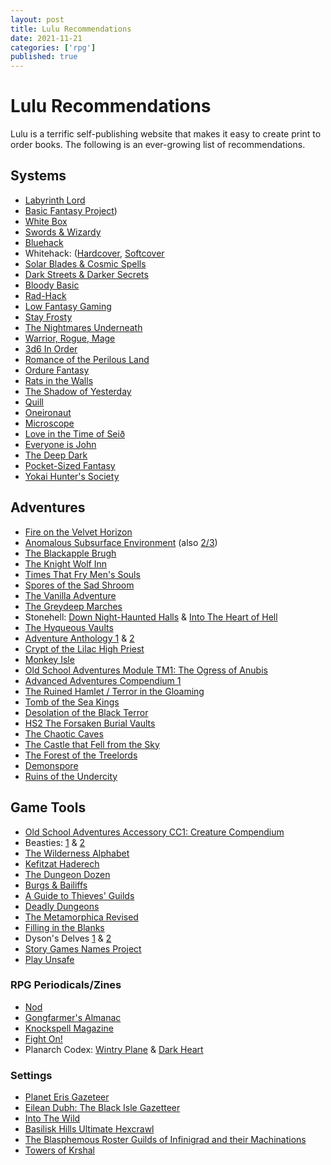 ```yaml
---
layout: post
title: Lulu Recommendations
date: 2021-11-21
categories: ['rpg']
published: true
---
```



# Lulu Recommendations
Lulu is a terrific self-publishing website that makes it easy to create print to order books. The following is an ever-growing list of recommendations.  

## Systems
- [Labyrinth Lord](https://www.lulu.com/en/us/shop/daniel-proctor/labyrinth-lord-revised-edition-hard-cover/hardcover/product-1yvpzyzj.html)
- [Basic Fantasy Project](https://www.lulu.com/spotlight/basicfantasy/))
- [White Box](https://www.lulu.com/en/us/shop/charlie-mason/white-box-fantastic-medieval-adventure-game/paperback/product-1g2jrv7v.html)
- [Swords & Wizardy](https://www.lulu.com/en/us/shop/matthew-finch/swords-wizardry-core-rules-hardcover/hardcover/product-184d7zp9.html)
- [Bluehack](https://www.lulu.com/en/us/shop/michael-thomas/bluehack/paperback/product-15v58ed2.html)
- Whitehack: ([Hardcover](https://www.lulu.com/en/us/shop/christian-mehrstam/whitehack-third-edition/hardcover/product-d85wej.html), [Softcover](https://www.lulu.com/en/us/shop/christian-mehrstam/whitehack-third-edition-softcover/paperback/product-gpw2pg.html)
- [Solar Blades & Cosmic Spells](https://www.lulu.com/en/us/shop/diogo-nogueira/solar-blades-cosmic-spells/hardcover/product-r4dnv4.html)
- [Dark Streets & Darker Secrets](https://www.lulu.com/en/us/shop/diogo-nogueira/dark-streets-darker-secrets/hardcover/product-q4z7j9.html)
- [Bloody Basic](https://www.lulu.com/en/us/shop/john-stater/bloody-basic-contemporary-edition/paperback/product-18r4kpqq.html)
- [Rad-Hack](https://www.lulu.com/en/us/shop/karl-stjernberg/rad-hack/paperback/product-1er2y5pw.html)
- [Low Fantasy Gaming](https://www.lulu.com/en/us/shop/stephen-j-grodzicki/low-fantasy-gaming/hardcover/product-1erzpwvw.html)
- [Stay Frosty](https://www.lulu.com/en/us/shop/casey-garske/stay-frosty/paperback/product-16y56dne.html)
- [The Nightmares Underneath](https://www.lulu.com/en/us/shop/johnstone-metzger/the-nightmares-underneath/hardcover/product-ejejy6.html)
- [Warrior, Rogue, Mage](https://www.lulu.com/en/us/shop/michael-wolf/warrior-rogue-mage/paperback/product-1dnzr77j.html)
- [3d6 In Order](https://www.lulu.com/en/us/shop/richard-tongue/3d6-in-order/paperback/product-1rgnz488.html)
- [Romance of the Perilous Land](https://www.lulu.com/en/us/shop/scott-malthouse/romance-of-the-perilous-land/paperback/product-1erg5vjm.html)
- [Ordure Fantasy](https://www.lulu.com/en/us/shop/michael-raston/ordure-fantasy-d6-rpg/paperback/product-2dw589.html)
- [Rats in the Walls](https://www.lulu.com/en/us/shop/-kobayashi/rats-in-the-walls/paperback/product-19evr272.html)
- [The Shadow of Yesterday](https://www.lulu.com/en/us/shop/clinton-r-nixon/the-shadow-of-yesterday/hardcover/product-18e5v6.html)
- [Quill](https://www.lulu.com/en/us/shop/scott-malthouse/quill-a-letter-writing-roleplaying-game-for-a-single-player/paperback/product-1y8qy9zp.html)
- [Oneironaut](https://www.lulu.com/en/us/shop/cezar-capacle/oneironaut/paperback/product-w8yknd.html)
- [Microscope](https://www.lulu.com/en/us/shop/ben-robbins/microscope/paperback/product-1mwe9veg.html)
- [Love in the Time of Seið](https://www.lulu.com/en/us/shop/matthijs-holter-and-jason-morningstar/love-in-the-time-of-sei%C3%B0/ebook/product-1nq49k4j.html)
- [Everyone is John](https://www.lulu.com/en/us/shop/michael-sullivan-and-christopher-witt-and-david-villegas/everyone-is-john/hardcover/product-1y577q4z.html)
- [The Deep Dark](https://www.lulu.com/en/us/shop/s-john-bateman/the-deep-dark/paperback/product-1dz7k5wg.html)
- [Pocket-Sized Fantasy](https://www.lulu.com/en/us/shop/richard-sembera/pocket-size-fantasy/paperback/product-1jwd6p4e.html)
- [Yokai Hunter's Society](https://www.lulu.com/en/us/shop/chema-gonz%C3%A1lez/yokai-hunters-society/paperback/product-yr799y.html)

## Adventures
- [Fire on the Velvet Horizon](https://www.lulu.com/en/us/shop/scrap-princess-and-patrick-stuart/fire-on-the-velvet-horizon/paperback/product-1g24vgqj.html)
- [Anomalous Subsurface Environment](https://www.lulu.com/en/us/shop/patrick-wetmore/ase1-anomalous-subsurface-environment-paperback/paperback/product-159nvjkz.html) (also [2/3](https://www.lulu.com/en/us/shop/patrick-wetmore/ase2-3-anomalous-subsurface-environment-paperback/paperback/product-15gvkgm2.html))
- [The Blackapple Brugh](https://www.lulu.com/en/us/shop/kyle-hettinger-and-vasily-ermolaev/the-blackapple-brugh/paperback/product-v7qm8y.html)
- [The Knight Wolf Inn](https://www.lulu.com/en/us/shop/anthony-huso/the-night-wolf-inn/paperback/product-1jz4r2k8.html)
- [Times That Fry Men's Souls](https://www.lulu.com/en/us/shop/seann-mcanally/times-that-fry-mens-souls/paperback/product-1kww2r25.html)
- [Spores of the Sad Shroom](https://www.lulu.com/en/us/shop/karl-stjernberg/spores-of-the-sad-shroom/paperback/product-1vjwkdv4.html)
- [The Vanilla Adventure](https://www.lulu.com/en/us/shop/wind-lothamer/the-vanilla-adventure/paperback/product-16y4m448.html)
- [The Greydeep Marches](https://www.lulu.com/en/us/shop/peter-schweighofer/the-greydeep-marches/paperback/product-189med8m.html)
- Stonehell: [Down Night-Haunted Halls](https://www.lulu.com/en/us/shop/michael-curtis/stonehell-dungeon-down-night-haunted-halls/paperback/product-1v8vy2zz.html) & [Into The Heart of Hell](https://www.lulu.com/en/us/shop/michael-curtis/stonehell-dungeon-into-the-heart-of-hell/ebook/product-1yj5yj72.html)
- [The Hyqueous Vaults](https://www.lulu.com/en/us/shop/alex-zisch-and-matthew-riedel-and-jimm-johnson-and-allan-grohe/the-hyqueous-vaults/paperback/product-1z9zn5mg.html)
- [Adventure Anthology 1](https://www.lulu.com/en/us/shop/chris-gonnerman/adventure-anthology-1-perfect-bound/paperback/product-1k925r9e.html) & [2](https://www.lulu.com/en/us/shop/chris-gonnerman-and-james-lemon/adventure-anthology-2-perfect-bound/paperback/product-196zem6p.html)
- [Crypt of the Lilac High Priest](https://www.lulu.com/en/us/shop/geoffrey-mckinney/crypt-of-the-lilac-high-priest/paperback/product-14qmgvm8.html)
- [Monkey Isle ](https://www.lulu.com/en/us/shop/j-d-neal/monkey-isle-perfect-bound/paperback/product-1zk72rpy.html)
- [Old School Adventures Module TM1: The Ogress of Anubis](https://www.lulu.com/en/us/shop/richard-leblanc/old-school-adventurestm-module-tm1-the-ogress-of-anubis/paperback/product-1629ekpr.html)
- [Advanced Adventures Compendium 1](https://www.lulu.com/en/us/shop/suzi-yee-and-joseph-browning-and-andrew-hind-and-alphonso-warden/advanced-adventures-compendium-1/hardcover/product-16qmkykj.html)
- [The Ruined Hamlet / Terror in the Gloaming](https://www.lulu.com/en/us/shop/barrataria-games/the-ruined-hamlet-terror-in-the-gloaming/paperback/product-1qep2eq.html)
- [Tomb of the Sea Kings](https://www.lulu.com/en/us/shop/lawson-bennett-and-jimm-johnson/tomb-of-the-sea-kings/ebook/product-14mep7pn.html)
- [Desolation of the Black Terror](https://www.lulu.com/en/us/shop/geoffrey-mckinney/desolation-of-the-black-terror/paperback/product-15v7mrww.html)
- [HS2 The Forsaken Burial Vaults](https://www.lulu.com/en/us/shop/jeremy-reaban/hs2-the-forsaken-burial-vaults/paperback/product-1kmvm7wq.html)
- [The Chaotic Caves](https://www.lulu.com/en/us/shop/jd-neal/the-chaotic-caves-saddle-stitch/paperback/product-1j9vv56d.html)
- [The Castle that Fell from the Sky](https://www.lulu.com/en/us/shop/jimm-johnson-and-steve-robertson/the-castle-that-fell-from-the-sky/paperback/product-1wr8567n.html)
- [The Forest of the Treelords](https://www.lulu.com/en/us/shop/scott-malthouse/the-forest-of-the-treelords/ebook/product-1nq8vrpk.html)
- [Demonspore](https://www.lulu.com/en/us/shop/matthew-finch/demonspore/paperback/product-1vk6nydd.html)
- [Ruins of the Undercity](https://www.lulu.com/en/us/shop/kabuki-kaiser/ruins-of-the-undercity/paperback/product-1e84vw2r.html)

## Game Tools
- [Old School Adventures Accessory CC1: Creature Compendium](https://www.lulu.com/en/us/shop/richard-leblanc/old-school-adventurestm-accessory-cc1-creature-compendium/paperback/product-1v9dgwz8.html)
- Beasties: [1](https://www.lulu.com/en/us/shop/thomas-denmark/beasties/paperback/product-1mqe8982.html) & [2](https://www.lulu.com/en/us/shop/thomas-denmark/beasties-2/paperback/product-1y8mr8yg.html)
- [The Wilderness Alphabet](https://www.lulu.com/en/us/shop/james-pacek/the-wilderness-alphabet/paperback/product-48v8gm.html)
- [Kefitzat Haderech](https://www.lulu.com/en/us/shop/paolo-greco/kefitzat-haderech-incunabulum-of-the-uncanny-gates-and-portals/paperback/product-1re6km94.html)
- [The Dungeon Dozen](https://www.lulu.com/en/us/shop/jason-sholtis/the-dungeon-dozen-hardcover/hardcover/product-179dvm7d.html)
- [Burgs & Bailiffs](https://www.lulu.com/en/us/shop/paolo-greco/burgs-bailiffs/paperback/product-1zky7yez.html)
- [A Guide to Thieves' Guilds](https://www.lulu.com/en/us/shop/todd-leback/a-guide-to-thieves-guilds/paperback/product-n54n8r.html?page=1&pageSize=4)
- [Deadly Dungeons](https://www.lulu.com/en/us/shop/nick-ls-whelan/deadly-dungeons/paperback/product-1jqvr8yp.html)
- [The Metamorphica Revised](https://www.lulu.com/en/us/shop/johnstone-metzger/the-metamorphica-revised/hardcover/product-1wem9vdd.html)
- [Filling in the Blanks](https://www.lulu.com/en/us/shop/todd-leback/filling-in-the-blanks/paperback/product-j8r6w8.html?page=1&pageSize=4)
- Dyson's Delves [1](https://www.lulu.com/en/us/shop/dyson-logos/dysons-delves-i-revised/paperback/product-18kg9d48.html) & [2](https://www.lulu.com/en/us/shop/dyson-logos/dysons-delves-ii-revised/paperback/product-1yn48rg6.html)
- [Story Games Names Project](https://www.lulu.com/en/us/shop/jason-morningstar/story-games-name-project/paperback/product-1qz67dg.html)
- [Play Unsafe](https://www.lulu.com/en/us/shop/graham-walmsley/play-unsafe/ebook/product-1wzm6pkp.html)


### RPG Periodicals/Zines
- [Nod](https://www.lulu.com/search?adult_audience_rating=00&contributor=John+Stater&page=1&pageSize=100&project_type=PRINTED_BOOK&q=NOD&sortBy=PUBLICATION_DATE_ASC)
- [Gongfarmer's Almanac](https://www.lulu.com/search?adult_audience_rating=00&contributor=The+Gongfarmer%27s+Almanac+Community&page=1&pageSize=10)
- [Knockspell Magazine](https://www.lulu.com/search?adult_audience_rating=00&contributor=Matthew%20Finch&page=1&pageSize=10&q=Knockspell)
- [Fight On!](https://www.lulu.com/search?adult_audience_rating=00&contributor=Ignatius%20Umlaut&page=1&pageSize=10&q=fight%20on)
- Planarch Codex: [Wintry Plane](https://www.lulu.com/en/us/shop/j-walton/planarch-codex-wintry-plane/paperback/product-19znm5zj.html) & [Dark Heart](https://www.lulu.com/en/us/shop/j-walton/planarch-codex-dark-heart/paperback/product-1ynm4jve.html)

### Settings
- [Planet Eris Gazeteer](https://www.lulu.com/en/us/shop/jimm-johnson/planet-eris-gazetteer/paperback/product-1vgrdwzj.html)
- [Eilean Dubh: The Black Isle Gazetteer](https://www.lulu.com/en/us/shop/luka-rejec-and-chris-wellings-and-benjamin-wenham-and-alex-welk/eilean-dubh-the-black-isle-gazetteer/paperback/product-1g2kjeg4.html)
- [Into The Wild](https://www.lulu.com/en/us/shop/todd-leback/into-the-wild/paperback/product-w8mw95.html?page=1&pageSize=4)
- [Basilisk Hills Ultimate Hexcrawl](https://www.lulu.com/en/us/shop/todd-leback/basilisk-hills-ultimate-hexcrawl/hardcover/product-6e2jrj.html?page=1&pageSize=4)
- [The Blasphemous Roster Guilds of Infinigrad and their Machinations](https://www.lulu.com/en/us/shop/michael-raston/the-blasphemous-roster-guilds-of-infinigrad-and-their-machinations/paperback/product-17enz57e.html)
- [Towers of Krshal](https://www.lulu.com/en/us/shop/albert-rakowski/towers-of-krshal/paperback/product-15ggzdyr.html)
